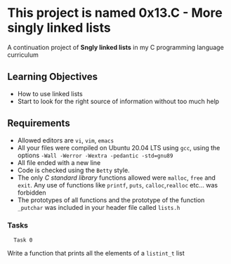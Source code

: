 # This project  is named **0x13.C - More singly linked lists**

A continuation project of **Sngly linked lists** in my C programming language curriculum

## Learning Objectives
- How to use linked lists
- Start to look for the right source of information without too much help


## Requirements
- Allowed editors are `vi`, `vim`, `emacs`
- All your files were compiled on Ubuntu 20.04 LTS using `gcc`, using the options `-Wall -Werror -Wextra -pedantic -std=gnu89`
- All file ended with a new line
- Code is checked using the `Betty` style.
- The only *C standard library* functions allowed were `malloc`, `free` and `exit`. Any use of functions like `printf`, `puts`, `calloc`,`realloc` etc… was forbidden
- The prototypes of all functions and the prototype of the function `_putchar` was included in your header file called `lists.h`

### Tasks

```
  Task 0
```
Write a function that prints all the elements of a `listint_t` list
